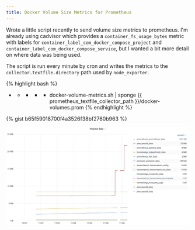 ```yaml
---
title: Docker Volume Size Metrics for Prometheus
---
```


Wrote a little script recently to send volume size metrics to prometheus. I'm already using cadvisor which provides a `container_fs_usage_bytes` metric with labels for `container_label_com_docker_compose_project` and `container_label_com_docker_compose_service`, but I wanted a bit more detail on where data was being used.

The script is run every minute by cron and writes the metrics to the `collector.textfile.directory` path used by `node_exporter`.

{% highlight bash %}
* * * * * docker-volume-metrics.sh | sponge {{ prometheus_textfile_collector_path }}/docker-volumes.prom
{% endhighlight %}

{% gist b65f59018700f4a3526f38bf2760b963 %}

![](/assets/images/posts/chart.png)